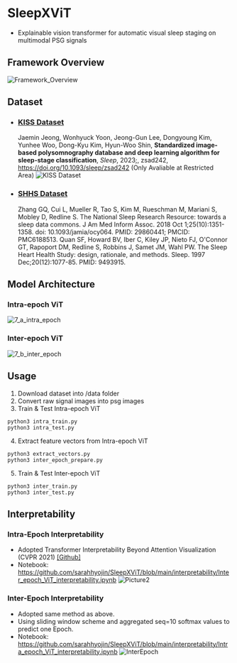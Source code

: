 # SleepXViT
- Explainable vision transformer for automatic visual sleep staging on multimodal PSG signals


## Framework Overview
![Framework_Overview](https://github.com/user-attachments/assets/39b3f782-9358-4b6c-89c3-65187765a5c5)


## Dataset
- ### [KISS Dataset](https://www.aihub.or.kr/aihubdata/data/view.do?currMenu=&topMenu=&aihubDataSe=data&dataSetSn=210)
    Jaemin Jeong, Wonhyuck Yoon, Jeong-Gun Lee, Dongyoung Kim, Yunhee Woo, Dong-Kyu Kim, Hyun-Woo Shin, __Standardized image-based polysomnography database and deep learning algorithm for sleep-stage classification__, *Sleep*, 2023;, zsad242, https://doi.org/10.1093/sleep/zsad242 (Only Avaliable at Restricted Area)
    ![KISS Dataset](https://github.com/user-attachments/assets/9a64aca5-02fd-49a0-872a-4c8d7d58db15)

- ### [SHHS Dataset](https://www.sleepdata.org/datasets/shhs)
    Zhang GQ, Cui L, Mueller R, Tao S, Kim M, Rueschman M, Mariani S, Mobley D, Redline S. The National Sleep Research Resource: towards a sleep data commons. J Am Med Inform Assoc. 2018 Oct 1;25(10):1351-1358. doi: 10.1093/jamia/ocy064. PMID: 29860441; PMCID: PMC6188513.
  Quan SF, Howard BV, Iber C, Kiley JP, Nieto FJ, O'Connor GT, Rapoport DM, Redline S, Robbins J, Samet JM, Wahl PW. The Sleep Heart Health Study: design, rationale, and methods. Sleep. 1997 Dec;20(12):1077-85. PMID: 9493915.


## Model Architecture
### Intra-epoch ViT
![7_a_intra_epoch](https://github.com/user-attachments/assets/52b4ef9e-ab66-4d82-a713-a014e23f5134)

### Inter-epoch ViT
![7_b_inter_epoch](https://github.com/user-attachments/assets/7fefc057-c0ca-4b3b-82de-f38a09af0d14)

## Usage
1. Download dataset into /data folder
2. Convert raw signal images into psg images
3. Train & Test Intra-epoch ViT
```
python3 intra_train.py
python3 intra_test.py
```
4. Extract feature vectors from Intra-epoch ViT
```
python3 extract_vectors.py
python3 inter_epoch_prepare.py
```
5. Train & Test Inter-epoch ViT
```
python3 inter_train.py
python3 inter_test.py
```

## Interpretability
### Intra-Epoch Interpretability
- Adopted Transformer Interpretability Beyond Attention Visualization (CVPR 2021) [[Github]](https://github.com/hila-chefer/Transformer-Explainability)
- Notebook: https://github.com/sarahhyojin/SleepXViT/blob/main/interpretability/Inter_epoch_ViT_interpretability.ipynb
![Picture2](https://github.com/user-attachments/assets/1f9a1a79-540a-4067-b994-c1082c0ad239)

### Inter-Epoch Interpretability
- Adopted same method as above.
- Using sliding window scheme and aggregated seq=10 softmax values to predict one Epoch.
- Notebook: https://github.com/sarahhyojin/SleepXViT/blob/main/interpretability/Intra_epoch_ViT_interpretability.ipynb
![InterEpoch](https://github.com/user-attachments/assets/b30fb910-2a6e-43dc-8f43-67644ded9406)
